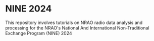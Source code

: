 # NINE 2024
This repository involves tutorials on NRAO radio data analysis and processing for the NRAO's National And International Non-Traditional Exchange Program (NINE) 2024
